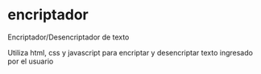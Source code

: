 # encriptador
Encriptador/Desencriptador de texto

Utiliza html, css y javascript para encriptar y desencriptar texto ingresado por el usuario